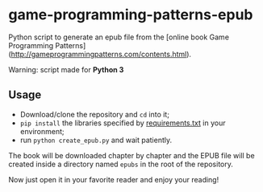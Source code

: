 # game-programming-patterns-epub
Python script to generate an epub file from the [online book Game Programming Patterns] (http://gameprogrammingpatterns.com/contents.html).

Warning: script made for **Python 3**

## Usage

* Download/clone the repository and `cd` into it;
* ``pip install`` the libraries specified by [requirements.txt](https://github.com/victor-o-silva/game-programming-patterns-epub/blob/master/requirements.txt) in your environment;
* run ``python create_epub.py`` and wait patiently.

The book will be downloaded chapter by chapter and the EPUB file will be created inside a directory named ``epubs`` in the root of the repository.

Now just open it in your favorite reader and enjoy your reading!
